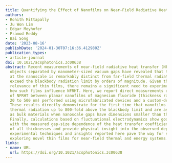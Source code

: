 ```yaml
---
title: Quantifying the Effect of Nanofilms on Near-Field Radiative Heat Transfer
authors:
- Rohith Mittapally
- Ju Won Lim
- Edgar Meyhofer
- Pramod Reddy
- Bai Song
date: '2023-08-16'
publishDate: '2024-01-30T07:16:36.412980Z'
publication_types:
- article-journal
doi: 10.1021/acsphotonics.3c00638
abstract: Recent measurements of near-field radiative heat transfer (NFRHT) between
  objects separated by nanometer-sized vacuum gaps have revealed that thermal radiation
  at the nanoscale is remarkably distinct from far-field thermal radiation and can
  exceed the blackbody radiation limit by orders of magnitude. Given the technological
  relevance of thin films, there remains a significant need to experimentally explore
  how such films influence NFRHT. Here, we report direct measurements of the thickness-dependence
  of NFRHT between planar nanofilms of magnesium fluoride (thickness ranging from
  20 to 500 nm) performed using microfabricated devices and a custom-developed nanopositioner.
  These results directly demonstrate for the first time that nanofilms can enhance
  thermal radiation up to 800-fold above the blackbody limit and are as effective
  as bulk materials when nanoscale gaps have dimensions smaller than the film thickness.
  Finally, calculations based on fluctuational electrodynamics show good agreement
  with the measured gap-size dependence of the heat transfer coefficient for films
  of all thicknesses and provide physical insight into the observed dependence. The
  experimental techniques and insights reported here pave the way for systematically
  exploring novel thin films for near-field thermal and energy systems.
links:
- name: URL
  url: https://doi.org/10.1021/acsphotonics.3c00638
---
```

